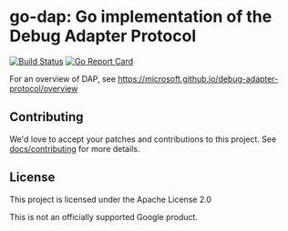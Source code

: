 # go-dap: Go implementation of the Debug Adapter Protocol

[![Build Status](https://travis-ci.org/google/go-dap.svg?branch=master)](https://travis-ci.org/google/go-dap)
[![Go Report Card](https://goreportcard.com/badge/github.com/google/go-dap)](https://goreportcard.com/report/github.com/google/go-dap)

For an overview of DAP, see
https://microsoft.github.io/debug-adapter-protocol/overview

## Contributing

We'd love to accept your patches and contributions to this project. See
[docs/contributing](https://github.com/google/go-dap/blob/master/docs/contributing.md)
for more details.

## License

This project is licensed under the Apache License 2.0

This is not an officially supported Google product.
